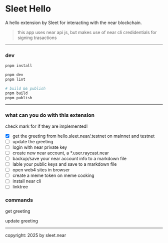 # Sleet Hello

A hello extension by Sleet for interacting with the near blockchain.

> this app uses near api js, but makes use of near cli credidentials for signing trasactions

---

### dev

```sh
pnpm install

pnpm dev
pnpm lint

# build && publish
pnpm build
pnpm publish
```

---

### what can you do with this extension
check mark for if they are implemented!
- [x] get the greeting from hello.sleet.near/.testnet on mainnet and testnet
- [ ] update the greeting
- [ ] login with near private key
- [ ] create new near account, a *.user.raycast.near
- [ ] backup/save your near account info to a markdown file
- [ ] lable your public keys and save to a markdown file
- [ ] open web4 sites in browser
- [ ] create a meme token on meme cooking
- [ ] install near cli
- [ ] linktree

### commands

get greeting

update greeting






---

copyright: 2025 by sleet.near